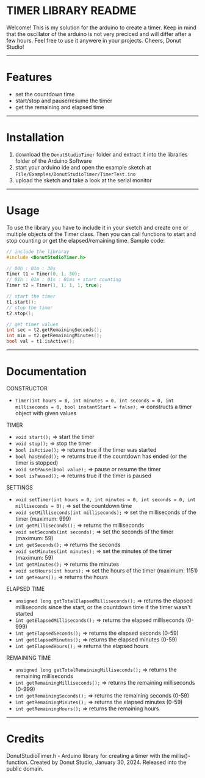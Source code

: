 # TIMER LIBRARY README
Welcome!
This is my solution for the arduino to create a timer.
Keep in mind that the oscillator of the arduino is not very preciced and will differ after a few hours.
Feel free to use it anywere in your projects.
Cheers, Donut Studio!


***
# Features
- set the countdown time
- start/stop and pause/resume the timer
- get the remaining and elapsed time


***
# Installation
1. download the `DonutStudioTimer` folder and extract it into the libraries folder of the Arduino Software
2. start your arduino ide and open the example sketch at `File/Examples/DonutStudioTimer/TimerTest.ino`
3. upload the sketch and take a look at the serial monitor


***
# Usage
To use the library you have to include it in your sketch and create one or multiple objects of the Timer class. 
Then you can call functions to start and stop counting or get the elapsed/remaining time.
Sample code:
```cpp
// include the libraray
#include <DonutStudioTimer.h>

// 00h : 01m : 30s
Timer t1 = Timer(0, 1, 30); 
// 01h : 01m : 01s : 01ms + start counting
Timer t2 = Timer(1, 1, 1, 1, true); 

// start the timer
t1.start();
// stop the timer
t2.stop();

// get timer values
int sec = t2.getRemainingSeconds();
int min = t2.getRemainingMinutes();
bool val = t1.isActive();
```


***
# Documentation
CONSTRUCTOR
- `Timer(int hours = 0, int minutes = 0, int seconds = 0, int milliseconds = 0, bool instantStart = false);` => constructs a timer object with given values

TIMER
- `void start();` => start the timer
- `void stop();` => stop the timer
- `bool isActive();` => returns true if the timer was started
- `bool hasEnded();` => returns true if the countdown has ended (or the timer is stopped)
- `void setPause(bool value);` => pause or resume the timer
- `bool isPaused();` => returns true if the timer is paused

SETTINGS
- `void setTimer(int hours = 0, int minutes = 0, int seconds = 0, int milliseconds = 0);` => set the countdown time
- `void setMilliseconds(int milliseconds);` => set the milliseconds of the timer (maximum: 999)
- `int getMilliseconds();` => returns the milliseconds
- `void setSeconds(int seconds);` => set the seconds of the timer (maximum: 59)
- `int getSeconds();` => returns the seconds
- `void setMinutes(int minutes);` => set the minutes of the timer (maximum: 59)
- `int getMinutes();` => returns the minutes
- `void setHours(int hours);` => set the hours of the timer (maximum: 1151)
- `int getHours();` => returns the hours

ELAPSED TIME
- `unsigned long getTotalElapsedMilliseconds();` => returns the elapsed milliseconds since the start, or the countdown time if the timer wasn't started
- `int getElapsedMilliseconds();` => returns the elapsed milliseconds (0-999)
- `int getElapsedSeconds();` => returns the elapsed seconds (0-59)
- `int getElapsedMinutes();` => returns the elapsed minutes (0-59)
- `int getElapsedHours();` => returns the elapsed hours

REMAINING TIME
- `unsigned long getTotalRemainingMilliseconds();` => returns the remaining milliseconds
- `int getRemainingMilliseconds();` => returns the remaining milliseconds (0-999)
- `int getRemainingSeconds();` => returns the remaining seconds (0-59)
- `int getRemainingMinutes();` => returns the elapsed minutes (0-59)
- `int getRemainingHours();` => returns the remaining hours


***
# Credits
DonutStudioTimer.h - Arduino library for creating a timer with the millis()-function.
Created by Donut Studio, January 30, 2024.
Released into the public domain.